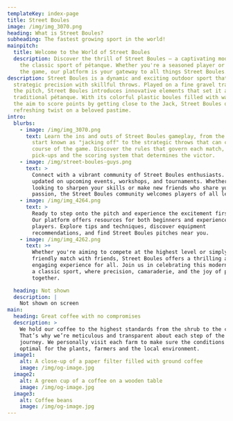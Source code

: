 ```yaml
---
templateKey: index-page
title: Street Boules
image: /img/img_3070.png
heading: What is Street Boules?
subheading: The fastest growing sport in the world!
mainpitch:
  title: Welcome to the World of Street Boules
  description: Discover the thrill of Street Boules – a captivating modern take on
    the classic sport of pétanque. Whether you're a seasoned player or new to
    the game, our platform is your gateway to all things Street Boules.
description: Street Boules is a dynamic and exciting outdoor sport that combines
  strategic precision with skillful throws. Played on a fine gravel track called
  the pitch, Street Boules introduces innovative elements that set it apart from
  traditional pétanque. With its colorful plastic boules filled with water and
  the aim to score points by getting close to the Jack, Street Boules offers a
  refreshing twist on a beloved pastime.
intro:
  blurbs:
    - image: /img/img_3070.png
      text: Learn the ins and outs of Street Boules gameplay, from the exhilarating
        start known as "jacking off" to the strategic throws that can change the
        course of the game. Discover the rules that govern each match, including
        pick-ups and the scoring system that determines the victor.
    - image: /img/street-boules-guys.png
      text: >
        Connect with a vibrant community of Street Boules enthusiasts. Stay
        updated on upcoming events, workshops, and tournaments. Whether you're
        looking to sharpen your skills or make new friends who share your
        passion, the Street Boules community welcomes players of all levels.
    - image: /img/img_4264.png
      text: >
        Ready to step onto the pitch and experience the excitement firsthand?
        Our platform offers resources for both beginners and experienced
        players. Explore tips and techniques, discover equipment
        recommendations, and find Street Boules pitches near you.
    - image: /img/img_4262.png
      text: >+
        Whether you're aiming to compete at the highest level or simply enjoy a
        friendly match with friends, Street Boules offers a thrilling and
        engaging experience for all. Join us in celebrating this modern twist on
        a classic sport, where precision, camaraderie, and the joy of play come
        together.

  heading: Not shown
  description: |
    Not shown on screen
main:
  heading: Great coffee with no compromises
  description: >
    We hold our coffee to the highest standards from the shrub to the cup.
    That’s why we’re meticulous and transparent about each step of the coffee’s
    journey. We personally visit each farm to make sure the conditions are
    optimal for the plants, farmers and the local environment.
  image1:
    alt: A close-up of a paper filter filled with ground coffee
    image: /img/og-image.jpg
  image2:
    alt: A green cup of a coffee on a wooden table
    image: /img/og-image.jpg
  image3:
    alt: Coffee beans
    image: /img/og-image.jpg
---
```

